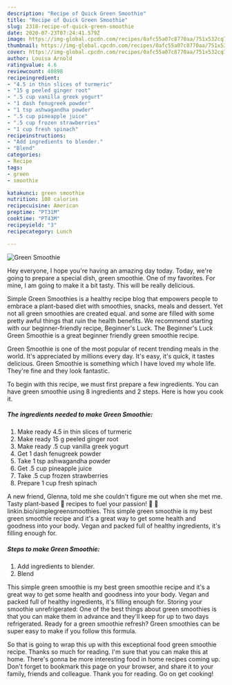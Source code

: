 ```yaml
---
description: "Recipe of Quick Green Smoothie"
title: "Recipe of Quick Green Smoothie"
slug: 2318-recipe-of-quick-green-smoothie
date: 2020-07-23T07:24:41.579Z
image: https://img-global.cpcdn.com/recipes/0afc55a07c8770aa/751x532cq70/green-smoothie-recipe-main-photo.jpg
thumbnail: https://img-global.cpcdn.com/recipes/0afc55a07c8770aa/751x532cq70/green-smoothie-recipe-main-photo.jpg
cover: https://img-global.cpcdn.com/recipes/0afc55a07c8770aa/751x532cq70/green-smoothie-recipe-main-photo.jpg
author: Louisa Arnold
ratingvalue: 4.6
reviewcount: 40898
recipeingredient:
- "4.5 in thin slices of turmeric"
- "15 g peeled ginger root"
- ".5 cup vanilla greek yogurt"
- "1 dash fenugreek powder"
- "1 tsp ashwagandha powder"
- ".5 cup pineapple juice"
- ".5 cup frozen strawberries"
- "1 cup fresh spinach"
recipeinstructions:
- "Add ingredients to blender."
- "Blend"
categories:
- Recipe
tags:
- green
- smoothie

katakunci: green smoothie 
nutrition: 108 calories
recipecuisine: American
preptime: "PT31M"
cooktime: "PT43M"
recipeyield: "3"
recipecategory: Lunch

---
```



![Green Smoothie](https://img-global.cpcdn.com/recipes/0afc55a07c8770aa/751x532cq70/green-smoothie-recipe-main-photo.jpg)

Hey everyone, I hope you're having an amazing day today. Today, we're going to prepare a special dish, green smoothie. One of my favorites. For mine, I am going to make it a bit tasty. This will be really delicious.

Simple Green Smoothies is a healthy recipe blog that empowers people to embrace a plant-based diet with smoothies, snacks, meals and dessert. Yet not all green smoothies are created equal. and some are filled with some pretty awful things that ruin the health benefits. We recommend starting with our beginner-friendly recipe, Beginner&#39;s Luck. The Beginner&#39;s Luck Green Smoothie is a great beginner friendly green smoothie recipe.

Green Smoothie is one of the most popular of recent trending meals in the world. It's appreciated by millions every day. It's easy, it's quick, it tastes delicious. Green Smoothie is something which I have loved my whole life. They're fine and they look fantastic.


To begin with this recipe, we must first prepare a few ingredients. You can have green smoothie using 8 ingredients and 2 steps. Here is how you cook it.

<!--inarticleads1-->

##### The ingredients needed to make Green Smoothie:

1. Make ready 4.5 in thin slices of turmeric
1. Make ready 15 g peeled ginger root
1. Make ready .5 cup vanilla greek yogurt
1. Get 1 dash fenugreek powder
1. Take 1 tsp ashwagandha powder
1. Get .5 cup pineapple juice
1. Take .5 cup frozen strawberries
1. Prepare 1 cup fresh spinach


A new friend, Glenna, told me she couldn&#39;t figure me out when she met me. Tasty plant-based 🍃 recipes to fuel your passion! 💚 🥑 linkin.bio/simplegreensmoothies. This simple green smoothie is my best green smoothie recipe and it&#39;s a great way to get some health and goodness into your body. Vegan and packed full of healthy ingredients, it&#39;s filling enough for. 

<!--inarticleads2-->

##### Steps to make Green Smoothie:

1. Add ingredients to blender.
1. Blend


This simple green smoothie is my best green smoothie recipe and it&#39;s a great way to get some health and goodness into your body. Vegan and packed full of healthy ingredients, it&#39;s filling enough for. Storing your smoothie unrefrigerated: One of the best things about green smoothies is that you can make them in advance and they&#39;ll keep for up to two days refrigerated. Ready for a green smoothie refresh? Green smoothies can be super easy to make if you follow this formula. 

So that is going to wrap this up with this exceptional food green smoothie recipe. Thanks so much for reading. I'm sure that you can make this at home. There's gonna be more interesting food in home recipes coming up. Don't forget to bookmark this page on your browser, and share it to your family, friends and colleague. Thank you for reading. Go on get cooking!
